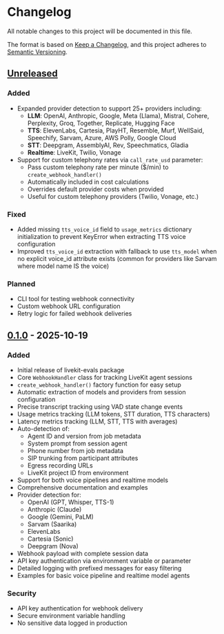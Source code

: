 # Changelog

All notable changes to this project will be documented in this file.

The format is based on [Keep a Changelog](https://keepachangelog.com/en/1.0.0/),
and this project adheres to [Semantic Versioning](https://semver.org/spec/v2.0.0.html).

## [Unreleased]

### Added
- Expanded provider detection to support 25+ providers including:
  - **LLM**: OpenAI, Anthropic, Google, Meta (Llama), Mistral, Cohere, Perplexity, Groq, Together, Replicate, Hugging Face
  - **TTS**: ElevenLabs, Cartesia, PlayHT, Resemble, Murf, WellSaid, Speechify, Sarvam, Azure, AWS Polly, Google Cloud
  - **STT**: Deepgram, AssemblyAI, Rev, Speechmatics, Gladia
  - **Realtime**: LiveKit, Twilio, Vonage
- Support for custom telephony rates via `call_rate_usd` parameter:
  - Pass custom telephony rate per minute ($/min) to `create_webhook_handler()`
  - Automatically included in cost calculations
  - Overrides default provider costs when provided
  - Useful for custom telephony providers (Twilio, Vonage, etc.)

### Fixed
- Added missing `tts_voice_id` field to `usage_metrics` dictionary initialization to prevent KeyError when extracting TTS voice configuration
- Improved `tts_voice_id` extraction with fallback to use `tts_model` when no explicit voice_id attribute exists (common for providers like Sarvam where model name IS the voice)

### Planned
- CLI tool for testing webhook connectivity
- Custom webhook URL configuration
- Retry logic for failed webhook deliveries

## [0.1.0] - 2025-10-19

### Added
- Initial release of livekit-evals package
- Core `WebhookHandler` class for tracking LiveKit agent sessions
- `create_webhook_handler()` factory function for easy setup
- Automatic extraction of models and providers from session configuration
- Precise transcript tracking using VAD state change events
- Usage metrics tracking (LLM tokens, STT duration, TTS characters)
- Latency metrics tracking (LLM, STT, TTS with averages)
- Auto-detection of:
  - Agent ID and version from job metadata
  - System prompt from session agent
  - Phone number from job metadata
  - SIP trunking from participant attributes
  - Egress recording URLs
  - LiveKit project ID from environment
- Support for both voice pipelines and realtime models
- Comprehensive documentation and examples
- Provider detection for:
  - OpenAI (GPT, Whisper, TTS-1)
  - Anthropic (Claude)
  - Google (Gemini, PaLM)
  - Sarvam (Saarika)
  - ElevenLabs
  - Cartesia (Sonic)
  - Deepgram (Nova)
- Webhook payload with complete session data
- API key authentication via environment variable or parameter
- Detailed logging with prefixed messages for easy filtering
- Examples for basic voice pipeline and realtime model agents

### Security
- API key authentication for webhook delivery
- Secure environment variable handling
- No sensitive data logged in production

[Unreleased]: https://github.com/superbryndev/livekit-evals/compare/v0.1.0...HEAD
[0.1.0]: https://github.com/superbryndev/livekit-evals/releases/tag/v0.1.0

